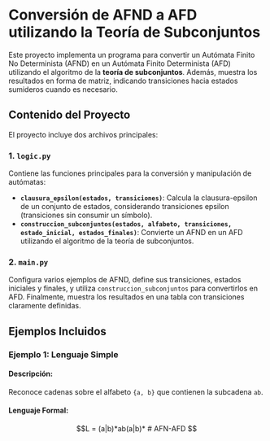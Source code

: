# Conversión de AFND a AFD utilizando la Teoría de Subconjuntos

Este proyecto implementa un programa para convertir un Autómata Finito No Determinista (AFND) en un Autómata Finito Determinista (AFD) utilizando el algoritmo de la **teoría de subconjuntos**. Además, muestra los resultados en forma de matriz, indicando transiciones hacia estados sumideros cuando es necesario.

## Contenido del Proyecto

El proyecto incluye dos archivos principales:

### 1. `logic.py`
Contiene las funciones principales para la conversión y manipulación de autómatas:
- **`clausura_epsilon(estados, transiciones)`**:
  Calcula la clausura-epsilon de un conjunto de estados, considerando transiciones epsilon (transiciones sin consumir un símbolo).
- **`construccion_subconjuntos(estados, alfabeto, transiciones, estado_inicial, estados_finales)`**:
  Convierte un AFND en un AFD utilizando el algoritmo de la teoría de subconjuntos.

### 2. `main.py`
Configura varios ejemplos de AFND, define sus transiciones, estados iniciales y finales, y utiliza `construccion_subconjuntos` para convertirlos en AFD. Finalmente, muestra los resultados en una tabla con transiciones claramente definidas.

## Ejemplos Incluidos

### Ejemplo 1: Lenguaje Simple
#### Descripción:
Reconoce cadenas sobre el alfabeto `{a, b}` que contienen la subcadena `ab`.
#### Lenguaje Formal:
```math
L = (a|b)*ab(a|b)*
# AFN-AFD
